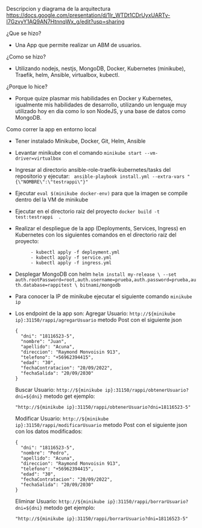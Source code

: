 Descripcion y diagrama de la arquitectura https://docs.google.com/presentation/d/1lr_WTDt1CDrUyxUARTy-I7GzvyY1AQ9AN7HtnnqWx_g/edit?usp=sharing

¿Que se hizo?

- Una App que permite realizar un ABM de usuarios.

¿Como se hizo?

- Utilizando nodejs, nestjs, MongoDB, Docker, Kubernetes (minikube), Traefik, helm, Ansible, virtualbox, kubectl.  

¿Porque lo hice?

- Porque quize plasmar mis habilidades en Docker y Kubernetes, igualmente mis habilidades de desarrollo, utilizando un lenguaje muy utilizado hoy en dia como lo son NodeJS, y una base de datos como MongoDB.

Como correr la app en entorno local

- Tener instalado Minikube, Docker, Git, Helm, Ansible

- Levantar minikube con el comando ```minikube start --vm-driver=virtualbox```
- Ingresar al directorio ansible-role-traefik-kubernetes/tasks del repositorio y ejecutar: 
  ``` ansible-playbook install.yml --extra-vars "{\"NOMBRE\":\"testrappi\"}"```
- Ejecutar ```eval $(minikube docker-env)``` para que la imagen se compile dentro del la VM de minikube
- Ejecutar en el directorio raiz del proyecto ```docker build -t test:testrappi  .```
- Realizar el despliegue de la app (Deployments, Services, Ingress) en Kubernetes con los siguientes comandos en el directorio raiz del proyecto:
```      
         - kubectl apply -f deployment.yml
         - kubectl apply -f service.yml
         - kubectl apply -f ingress.yml 
```        
- Desplegar MongoDB con helm ```helm install my-release \
        --set auth.rootPassword=root,auth.username=prueba,auth.password=prueba,auth.database=rappitest \
        bitnami/mongodb```

- Para conocer la IP de minikube ejecutar el siguiente comando ```minikube ip```

- Los endpoint de la app son:
  Agregar Usuario: ```http://${minikube ip}:31150/rappi/agregarUsuario``` metodo Post con el siguiente json 
     
      {
        "dni": "18116523-5",
        "nombre": "Juan",
        "apellido": "Acuna",
        "direccion": "Raymond Monvoisin 913",
        "telefono": "+56962394415",
        "edad": "30",
        "fechaContratacion": "20/09/2022",
        "fechaSalida": "20/09/2030"
      }

  Buscar Usuario: ```http://${minikube ip}:31150/rappi/obtenerUsuario?dni=${dni}``` metodo get ejemplo: 
    
      "http://${minikube ip}:31150/rappi/obtenerUsuario?dni=18116523-5"
  
  Modificar Usuario: ```http://${minikube ip}:31150/rappi/modificarUsuario``` metodo Post con el siguiente json con los datos modificados:

      {
        "dni": "18116523-5",
        "nombre": "Pedro",
        "apellido": "Acuna",
        "direccion": "Raymond Monvoisin 913",
        "telefono": "+56962394415",
        "edad": "30",
        "fechaContratacion": "20/09/2022",
        "fechaSalida": "20/09/2030"
      }

  Eliminar Usuario: ```http://${minikube ip}:31150/rappi/borrarUsuario?dni=${dni}``` metodo get ejemplo: 

      "http://${minikube ip}:31150/rappi/borrarUsuario?dni=18116523-5"
